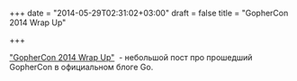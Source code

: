 +++
date = "2014-05-29T02:31:02+03:00"
draft = false
title = "GopherCon 2014 Wrap Up"

+++

<p><a href="http://blog.golang.org/gophercon">&quot;GopherCon 2014 Wrap Up&quot;</a> &nbsp;- небольшой пост про прошедший GopherCon в официальном блоге Go.</p>

